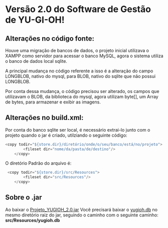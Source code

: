 # Versão 2.0 do Software de Gestão de YU-GI-OH!

## Alterações no código fonte:

Houve uma migração de bancos de dados, o projeto inicial utilizava o XAMPP como servidor para acessar o banco MySQL,
agora o sistema utiliza o banco de dados local sqlite.

A principal mudança no código referente a isso é a alteração do campo LONGBLOB, nativo do mysql, para BLOB, nativo do sqlite
que não possui LONGBLOB.

Por conta dessa mudança, o código precisou ser alterado, os campos que utilizavam o BLOB, da biblioteca do mysql, agora
utilizam byte[], um Array de bytes, para armazenar e exibir as imagens.

## Alterações no build.xml:

Por conta do banco sqlite ser local, é necessário extrai-lo junto com o projeto quando o jar é criado, utilziando o seguinte código:
```java
<copy todir="${store.dir}/diretório/onde/o/seu/banco/está/no/projeto">
        <fileset dir="nome/da/pasta/de/destino"/>
    </copy>
```
O diretório Padrão do arquivo é:
```java
 <copy todir="${store.dir}/src/Resources">
        <fileset dir="src/Resources"/>
    </copy>
```

## Sobre o .jar
Ao baixar o [Projeto_YUGIOH_2.0.jar](https://github.com/arlisson/Gerenciador-de-Cartas/blob/main/Executable-JARs/Projeto_YUGIOH_2.0.jar) Você precisará baixar o [yugioh.db](https://github.com/arlisson/Gerenciador-de-Cartas/blob/main/Bancos/yugioh.db) no mesmo diretório raiz do jar, seguindo o caminho com o seguinte caminho: **src/Resources/yugioh.db**
